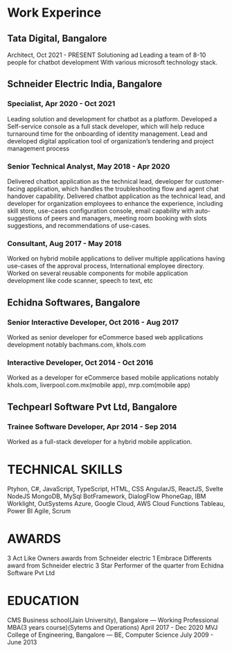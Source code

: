 # Work Experince

## Tata Digital,	Bangalore

Architect, Oct 2021 - PRESENT
Solutioning ad Leading a team of 8-10 people for chatbot development
With various microsoft technology stack.


## Schneider Electric India,	Bangalore

### Specialist, Apr 2020 - Oct 2021
Leading solution and development for chatbot as a platform.
Developed a Self-service console as a full stack developer, which will help reduce turnaround time for the onboarding of identity management. Lead and developed  digital application tool of organization’s tendering and project management process

### Senior Technical Analyst, May 2018 - Apr 2020
Delivered chatbot application as the technical lead, developer for customer-facing application, which handles the troubleshooting flow and agent chat handover capability.
Delivered chatbot application as the technical lead, and developer for organization employees to enhance the experience, including skill store, use-cases configuration console, email capability with auto-suggestions of peers and managers, meeting room booking with slots suggestions, and recommendations of use-cases.

### Consultant, Aug 2017 - May 2018
Worked on hybrid mobile applications to deliver multiple applications having use-cases of the approval process,  International employee directory.
Worked on several reusable components for mobile application development like code scanner, speech to text, etc 

## Echidna Softwares, Bangalore

### Senior Interactive Developer, Oct 2016 - Aug  2017
Worked as senior developer for eCommerce based web applications development notably  bachmans.com, khols.com

### Interactive Developer, Oct 2014 - Oct  2016
Worked as a developer for eCommerce based mobile applications notably
khols.com, liverpool.com.mx(mobile app), mrp.com(mobile app)

## Techpearl Software Pvt Ltd, Bangalore 

### Trainee Software Developer, Apr 2014 - Sep 2014
Worked as a full-stack developer for a hybrid mobile application.


# TECHNICAL SKILLS

Ptyhon, C#,
JavaScript, TypeScript, HTML, CSS
AngularJS, ReactJS, Svelte
NodeJS 
MongoDB, MySql
BotFramework, DialogFlow 
PhoneGap, IBM Worklight, OutSystems
Azure, Google Cloud, AWS 
Cloud Functions
Tableau, Power BI
Agile, Scrum


# AWARDS
3 Act Like Owners awards from Schneider electric
1 Embrace Differents award from Schneider electric
3 Star Performer of the quarter from Echidna Software Pvt Ltd



# EDUCATION
CMS Business school(Jain University), Bangalore — Working Professional MBA(3 years course)(Sytems and Operations)
April 2017 - Dec 2020
MVJ College of Engineering, Bangalore — BE, Computer Science
July  2009 - June  2013
